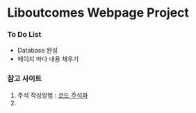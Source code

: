 # Liboutcomes Webpage Project

### To Do List
- Database 완성
- 페이지 마다 내용 채우기

### 참고 사이트
1. 주석 작성방법 : [코드 주석화]
2. 

[코드 주석화]: https://github.com/xpressengine/xe-core/wiki/%EC%BD%94%EB%93%9C-%EB%AC%B8%EC%84%9C%ED%99%94%EB%A5%BC-%EC%9C%84%ED%95%9C-%EC%A3%BC%EC%84%9D-%EA%B7%9C%EC%B9%99(Draft-v0.1)